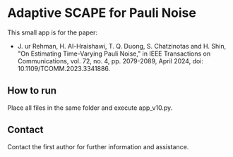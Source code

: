 # Adaptive SCAPE for Pauli Noise
This small app is for the paper: 
 - J. ur Rehman, H. Al-Hraishawi, T. Q. Duong, S. Chatzinotas and H. Shin, "On Estimating Time-Varying Pauli Noise," in IEEE Transactions on Communications, vol. 72, no. 4, pp. 2079-2089, April 2024, doi: 10.1109/TCOMM.2023.3341886.

## How to run
Place all files in the same folder and execute app_v10.py.

## Contact
Contact the first author for further information and assistance.
